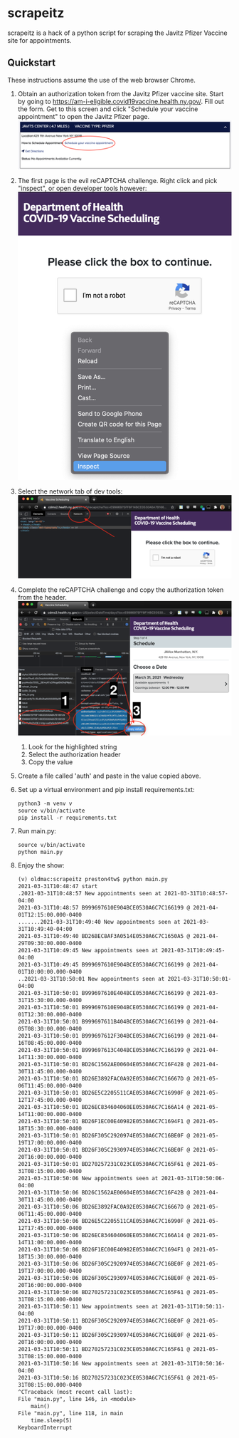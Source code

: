 # scrapeitz
scrapeitz is a hack of a python script for scraping the Javitz Pfizer Vaccine site for appointments.

## Quickstart
These instructions assume the use of the web browser Chrome.

1. Obtain an authorization token from the Javitz Pfizer vaccine site. Start by going to https://am-i-eligible.covid19vaccine.health.ny.gov/. Fill out the form. Get to this screen and click "Schedule your vaccine appointment" to open the Javitz Pfizer page. ![Schedule your vaccine appointment](doc/1JavitsScheduleClick.png)

1. The first page is the evil reCAPTCHA challenge. Right click and pick "inspect", or open developer tools however: ![the reCAPTCHA challenge page](doc/2InspectOpenDevtools.png)

1. Select the network tab of dev tools: ![select the network tab](doc/3DevtoolsNetworkTab.png)

1. Complete the reCAPTCHA challenge and copy the authorization token from the header. ![Complete the reCAPTCHA and grab the authorization token from the header](doc/4CopyAuthToken.png)
    1. Look for the highlighted string
    1. Select the authorization header
    1. Copy the value
  
1. Create a file called 'auth' and paste in the value copied above.

1. Set up a virtual environment and pip install requirements.txt:
    ```
    python3 -m venv v
    source v/bin/activate
    pip install -r requirements.txt
    ```

1. Run main.py:
    ```
    source v/bin/activate
    python main.py
    ```

1. Enjoy the show:
    ```
    (v) oldmac:scrapeitz preston4tw$ python main.py
    2021-03-31T10:48:47 start
    .2021-03-31T10:48:57 New appointments seen at 2021-03-31T10:48:57-04:00
    2021-03-31T10:48:57 B999697610E904BCE0530A6C7C166199 @ 2021-04-01T12:15:00.000-0400
    .......2021-03-31T10:49:40 New appointments seen at 2021-03-31T10:49:40-04:00
    2021-03-31T10:49:40 BD26BEC8AF3A0514E0530A6C7C1650A5 @ 2021-04-29T09:30:00.000-0400
    2021-03-31T10:49:45 New appointments seen at 2021-03-31T10:49:45-04:00
    2021-03-31T10:49:45 B999697610E904BCE0530A6C7C166199 @ 2021-04-01T10:00:00.000-0400
    ..2021-03-31T10:50:01 New appointments seen at 2021-03-31T10:50:01-04:00
    2021-03-31T10:50:01 B999697610E404BCE0530A6C7C166199 @ 2021-03-31T15:30:00.000-0400
    2021-03-31T10:50:01 B999697610E904BCE0530A6C7C166199 @ 2021-04-01T12:30:00.000-0400
    2021-03-31T10:50:01 B999697611B404BCE0530A6C7C166199 @ 2021-04-05T08:30:00.000-0400
    2021-03-31T10:50:01 B999697612F304BCE0530A6C7C166199 @ 2021-04-16T08:45:00.000-0400
    2021-03-31T10:50:01 B999697613C404BCE0530A6C7C166199 @ 2021-04-14T11:30:00.000-0400
    2021-03-31T10:50:01 BD26C1562AE00604E0530A6C7C16F42B @ 2021-04-30T11:45:00.000-0400
    2021-03-31T10:50:01 BD26E3892FAC0A92E0530A6C7C16667D @ 2021-05-06T11:45:00.000-0400
    2021-03-31T10:50:01 BD26E5C2205511CAE0530A6C7C16990F @ 2021-05-12T17:45:00.000-0400
    2021-03-31T10:50:01 BD26EC834604060EE0530A6C7C166A14 @ 2021-05-14T11:00:00.000-0400
    2021-03-31T10:50:01 BD26F1EC00E40982E0530A6C7C1694F1 @ 2021-05-18T15:30:00.000-0400
    2021-03-31T10:50:01 BD26F305C2920974E0530A6C7C16BE0F @ 2021-05-19T17:00:00.000-0400
    2021-03-31T10:50:01 BD26F305C2930974E0530A6C7C16BE0F @ 2021-05-20T16:00:00.000-0400
    2021-03-31T10:50:01 BD270257231C023CE0530A6C7C165F61 @ 2021-05-31T08:15:00.000-0400
    2021-03-31T10:50:06 New appointments seen at 2021-03-31T10:50:06-04:00
    2021-03-31T10:50:06 BD26C1562AE00604E0530A6C7C16F42B @ 2021-04-30T11:45:00.000-0400
    2021-03-31T10:50:06 BD26E3892FAC0A92E0530A6C7C16667D @ 2021-05-06T11:45:00.000-0400
    2021-03-31T10:50:06 BD26E5C2205511CAE0530A6C7C16990F @ 2021-05-12T17:45:00.000-0400
    2021-03-31T10:50:06 BD26EC834604060EE0530A6C7C166A14 @ 2021-05-14T11:00:00.000-0400
    2021-03-31T10:50:06 BD26F1EC00E40982E0530A6C7C1694F1 @ 2021-05-18T15:30:00.000-0400
    2021-03-31T10:50:06 BD26F305C2920974E0530A6C7C16BE0F @ 2021-05-19T17:00:00.000-0400
    2021-03-31T10:50:06 BD26F305C2930974E0530A6C7C16BE0F @ 2021-05-20T16:00:00.000-0400
    2021-03-31T10:50:06 BD270257231C023CE0530A6C7C165F61 @ 2021-05-31T08:15:00.000-0400
    2021-03-31T10:50:11 New appointments seen at 2021-03-31T10:50:11-04:00
    2021-03-31T10:50:11 BD26F305C2920974E0530A6C7C16BE0F @ 2021-05-19T17:00:00.000-0400
    2021-03-31T10:50:11 BD26F305C2930974E0530A6C7C16BE0F @ 2021-05-20T16:00:00.000-0400
    2021-03-31T10:50:11 BD270257231C023CE0530A6C7C165F61 @ 2021-05-31T08:15:00.000-0400
    2021-03-31T10:50:16 New appointments seen at 2021-03-31T10:50:16-04:00
    2021-03-31T10:50:16 BD270257231C023CE0530A6C7C165F61 @ 2021-05-31T08:15:00.000-0400
    ^CTraceback (most recent call last):
    File "main.py", line 146, in <module>
        main()
    File "main.py", line 118, in main
        time.sleep(5)
    KeyboardInterrupt
    ```